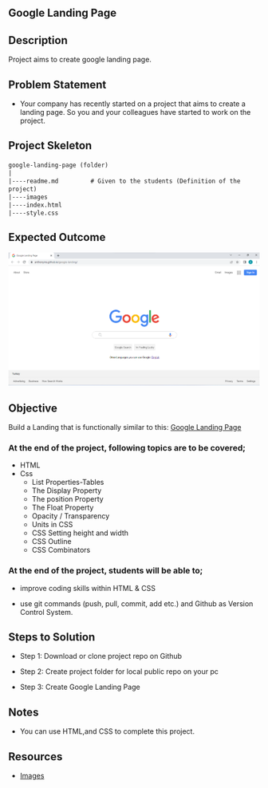 

## Google Landing Page

## Description
Project aims to create google landing page.

## Problem Statement

- Your company has recently started on a project that aims to create a landing page. So you and your colleagues have started to work on the project.

## Project Skeleton 

```
google-landing-page (folder)
|
|----readme.md         # Given to the students (Definition of the project)          
|----images               
|----index.html  
|----style.css
```

## Expected Outcome

![google Landing Page](google-landing.png)

## Objective

Build a Landing that is functionally similar to this: [Google Landing Page](https://anthonyins.github.io/google-landing/)

### At the end of the project, following topics are to be covered;

- HTML 
- Css
  - List Properties-Tables
  - The Display Property
  - The position Property
  - The Float Property
  - Opacity / Transparency
  - Units in CSS
  - CSS Setting height and width
  - CSS Outline
  - CSS Combinators


### At the end of the project, students will be able to;

- improve coding skills within HTML & CSS

- use git commands (push, pull, commit, add etc.) and Github as Version Control System.

## Steps to Solution
  
- Step 1: Download or clone project repo on Github 

- Step 2: Create project folder for local public repo on your pc

- Step 3: Create Google Landing Page


## Notes

- You can use HTML,and CSS to complete this project.

## Resources

-  [Images]()





